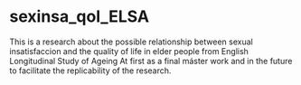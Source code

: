 # sexinsa_qol_ELSA
This is a research about the possible relationship between sexual insatisfaccion and the quality of life in elder people from English Longitudinal Study of Ageing
At first as a final máster work and in the future to facilitate the replicability of the research.
